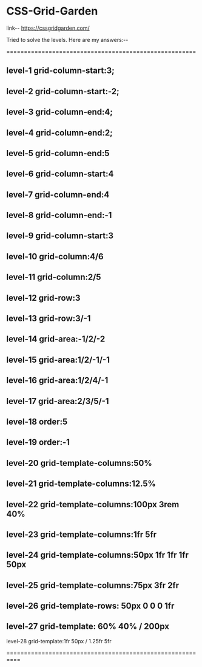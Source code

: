 # CSS-Grid-Garden
link-- https://cssgridgarden.com/

Tried to solve the levels. Here are my answers:--

======================================================

level-1
grid-column-start:3;
----------------------------------------------------------
level-2
grid-column-start:-2;
----------------------------------------------------------
level-3
grid-column-end:4;
----------------------------------------------------------
level-4
grid-column-end:2;
----------------------------------------------------------
level-5
grid-column-end:5
----------------------------------------------------------
level-6
grid-column-start:4
----------------------------------------------------------
level-7
grid-column-end:4
----------------------------------------------------------
level-8
grid-column-end:-1
----------------------------------------------------------
level-9
grid-column-start:3
----------------------------------------------------------
level-10
grid-column:4/6
----------------------------------------------------------
level-11
grid-column:2/5
----------------------------------------------------------
level-12
grid-row:3
----------------------------------------------------------
level-13
grid-row:3/-1
----------------------------------------------------------
level-14
grid-area:-1/2/-2
----------------------------------------------------------
level-15
grid-area:1/2/-1/-1
----------------------------------------------------------
level-16
grid-area:1/2/4/-1
----------------------------------------------------------
level-17
grid-area:2/3/5/-1
----------------------------------------------------------
level-18
order:5
----------------------------------------------------------
level-19
order:-1
----------------------------------------------------------
level-20
grid-template-columns:50%
----------------------------------------------------------
level-21
grid-template-columns:12.5%
----------------------------------------------------------
level-22
grid-template-columns:100px 3rem 40%
----------------------------------------------------------
level-23
grid-template-columns:1fr 5fr
----------------------------------------------------------
level-24
grid-template-columns:50px 1fr 1fr 1fr  50px 
----------------------------------------------------------
level-25
grid-template-columns:75px 3fr 2fr
----------------------------------------------------------
level-26
grid-template-rows: 50px 0 0 0 1fr
----------------------------------------------------------
level-27
grid-template: 60% 40% / 200px
----------------------------------------------------------
level-28
grid-template:1fr 50px / 1.25fr 5fr


==========================================================
